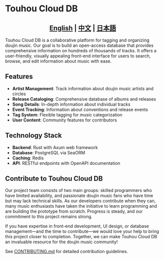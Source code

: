 # Touhou Cloud DB

<h2 style="text-align: center;">
    <a href="README.md">English</a> | <a href="README.zh-CN.md">中文</a> | <a href="README.ja.md">日本語</a>
</h2>

Touhou Cloud DB is a collaborative platform for tagging and organizing doujin music. Our goal is to build an open-access database that provides comprehensive information on hundreds of thousands of tracks. It offers a user-friendly, visually appealing front-end interface for users to search, browse, and edit information about music with ease.

## Features

- **Artist Management**: Track information about doujin music artists and circles
- **Release Cataloging**: Comprehensive database of albums and releases
- **Song Details**: In-depth information about individual tracks
- **Event Tracking**: Information about conventions and release events
- **Tag System**: Flexible tagging for music categorization
- **User Content**: Community features for contributors

## Technology Stack

- **Backend**: Rust with Axum web framework
- **Database**: PostgreSQL via SeaORM
- **Caching**: Redis
- **API**: RESTful endpoints with OpenAPI documentation

## Contribute to Touhou Cloud DB

Our project team consists of two main groups: skilled programmers who have limited availability, and passionate doujin music fans who have time but may lack technical skills. As our developers contribute when they can, many music enthusiasts have taken the initiative to learn programming and are building the prototype from scratch. Progress is steady, and our commitment to this project remains strong.

If you have expertise in front-end development, UI design, or database management—and the time to contribute—we would love your help to bring this project closer to completion. Together, we can make Touhou Cloud DB an invaluable resource for the doujin music community!

See [CONTRIBUTING.md](./CONTRIBUTING.md) for detailed contribution guidelines.
